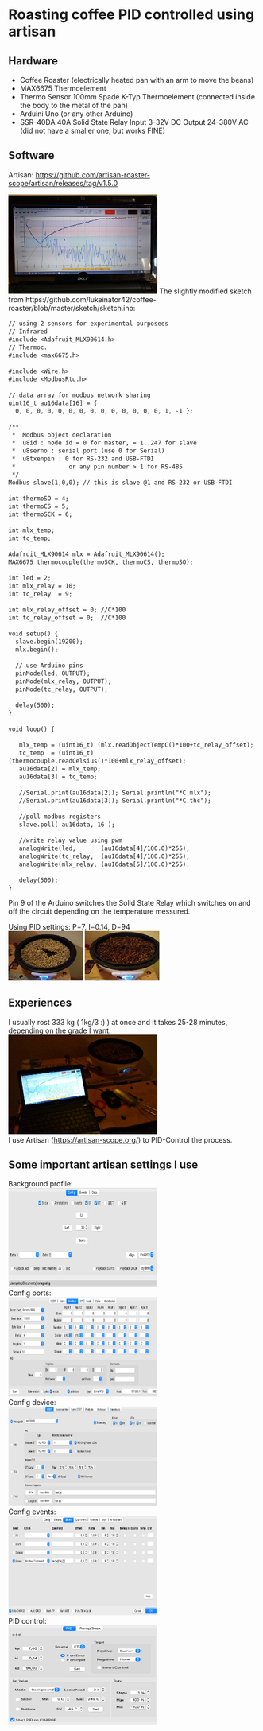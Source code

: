 # Roasting coffee PID controlled using artisan
## Hardware
- Coffee Roaster (electrically heated pan with an arm to move the beans)
- MAX6675 Thermoelement 
- Thermo Sensor 100mm Spade K-Typ Thermoelement (connected inside the body to the metal of the pan)
- Arduini Uno (or any other Arduino)
- SSR-40DA 40A Solid State Relay Input 3-32V DC Output 24-380V AC (did not have a smaller one, but works FINE)
  
## Software 
Artisan:
https://github.com/artisan-roaster-scope/artisan/releases/tag/v1.5.0

<img src="pics/artisan.jpeg"  width="300" height="200">
The slightly modified sketch from https://github.com/lukeinator42/coffee-roaster/blob/master/sketch/sketch.ino:

```
// using 2 sensors for experimental purposees
// Infrared
#include <Adafruit_MLX90614.h>
// Thermoc.
#include <max6675.h>

#include <Wire.h>
#include <ModbusRtu.h>

// data array for modbus network sharing
uint16_t au16data[16] = {
  0, 0, 0, 0, 0, 0, 0, 0, 0, 0, 0, 0, 0, 0, 1, -1 };

/**
 *  Modbus object declaration
 *  u8id : node id = 0 for master, = 1..247 for slave
 *  u8serno : serial port (use 0 for Serial)
 *  u8txenpin : 0 for RS-232 and USB-FTDI 
 *               or any pin number > 1 for RS-485
 */
Modbus slave(1,0,0); // this is slave @1 and RS-232 or USB-FTDI

int thermoSO = 4;
int thermoCS = 5;
int thermoSCK = 6;

int mlx_temp;
int tc_temp;

Adafruit_MLX90614 mlx = Adafruit_MLX90614();
MAX6675 thermocouple(thermoSCK, thermoCS, thermoSO);

int led = 2;
int mlx_relay = 10; 
int tc_relay  = 9; 

int mlx_relay_offset = 0; //C*100 
int tc_relay_offset = 0;  //C*100 

void setup() {
  slave.begin(19200); 
  mlx.begin();
  
  // use Arduino pins 
  pinMode(led, OUTPUT);
  pinMode(mlx_relay, OUTPUT);
  pinMode(tc_relay, OUTPUT);
  
  delay(500);
}

void loop() {

   mlx_temp = (uint16_t) (mlx.readObjectTempC()*100+tc_relay_offset);
   tc_temp  = (uint16_t) (thermocouple.readCelsius()*100+mlx_relay_offset);
   au16data[2] = mlx_temp;
   au16data[3] = tc_temp;
   
   //Serial.print(au16data[2]); Serial.println("*C mlx");
   //Serial.print(au16data[3]); Serial.println("*C thc");

   //poll modbus registers
   slave.poll( au16data, 16 );

   //write relay value using pwm
   analogWrite(led,       (au16data[4]/100.0)*255);
   analogWrite(tc_relay,  (au16data[4]/100.0)*255);
   analogWrite(mlx_relay, (au16data[5]/100.0)*255);
   
   delay(500);
}
```
Pin 9 of the Arduino switches the Solid State Relay which switches on and off the circuit depending on the temperature messured.

Using PID settings: P=7, I=0.14, D=94
<br>
<img src="pics/bohnengruen.jpg"  width="150" height="100">
<img src="pics/bohnenbraun.jpg"  width="150" height="100">
## Experiences
I usually rost 333 kg ( 1kg/3 :) ) at once and it takes 25-28 minutes, depending on the grade I want.
<img src="pics/set.jpg"  width="300" height="200">
<br>
I use Artisan (https://artisan-scope.org/) to PID-Control the process.

## Some important artisan settings I use  
Background profile:<br>
<img src="pics/background.png"  width="300" height="200">
<br>
Config ports:<br>
<img src="pics/ports.png"  width="300" height="200">
<br>
Config device:<br>
<img src="pics/device.png"  width="300" height="200">
<br>
Config events:<br>
<img src="pics/events.png"  width="300" height="200">
<br>
PID control:<br>
<img src="pics/pid-control.png"  width="300" height="200">
<br>
